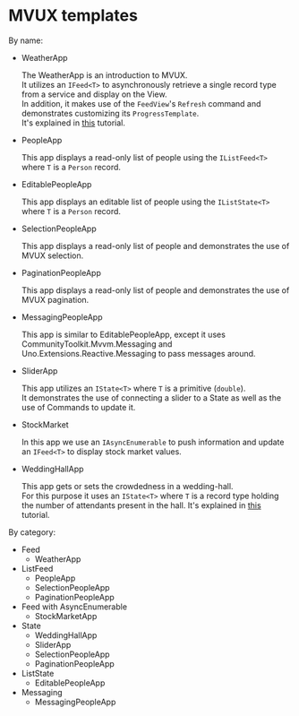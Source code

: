 # MVUX templates

By name:

- WeatherApp

    The WeatherApp is an introduction to MVUX.  
    It utilizes an `IFeed<T>` to asynchronously retrieve a single record type from a service and display on the View.  
    In addition, it makes use of the `FeedView`'s `Refresh` command and demonstrates customizing its `ProgressTemplate`.  
    It's explained in [this](https://platform.uno/docs/articles/external/uno.extensions/doc/Overview/Mvux/Overview.html) tutorial.

- PeopleApp

    This app displays a read-only list of people using the `IListFeed<T>` where `T` is a `Person` record.

- EditablePeopleApp

    This app displays an editable list of people using the `IListState<T>` where `T` is a `Person` record.

- SelectionPeopleApp

    This app displays a read-only list of people and demonstrates the use of MVUX selection.

- PaginationPeopleApp

    This app displays a read-only list of people and demonstrates the use of MVUX pagination.

- MessagingPeopleApp

    This app is similar to EditablePeopleApp, except it uses CommunityToolkit.Mvvm.Messaging and Uno.Extensions.Reactive.Messaging to pass messages around.

- SliderApp

    This app utilizes an `IState<T>` where `T` is a primitive (`double`).    
    It demonstrates the use of connecting a slider to a State as well as the use of Commands to update it.

- StockMarket

    In this app we use an `IAsyncEnumerable` to push information and update an `IFeed<T>` to display stock market values.

- WeddingHallApp

    This app gets or sets the crowdedness in a wedding-hall.  
    For this purpose it uses an `IState<T>` where `T` is a record type holding the number of attendants present in the hall.
    It's explained in [this](https://platform.uno/docs/articles/external/uno.extensions/doc/Overview/Mvux/Overview.html) tutorial.

By category:

- Feed
    - WeatherApp
- ListFeed
    - PeopleApp
    - SelectionPeopleApp
    - PaginationPeopleApp
- Feed with AsyncEnumerable 
    - StockMarketApp
- State
    - WeddingHallApp
    - SliderApp
    - SelectionPeopleApp
    - PaginationPeopleApp
- ListState
    - EditablePeopleApp
- Messaging
    - MessagingPeopleApp